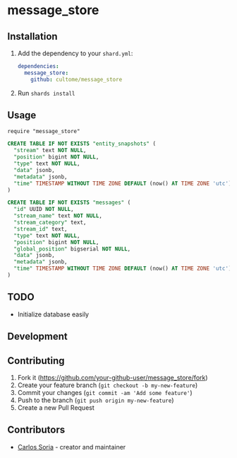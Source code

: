 # message_store

## Installation

1. Add the dependency to your `shard.yml`:

   ```yaml
   dependencies:
     message_store:
       github: cultome/message_store
   ```

2. Run `shards install`

## Usage

```crystal
require "message_store"
```

```sql
CREATE TABLE IF NOT EXISTS "entity_snapshots" (
  "stream" text NOT NULL,
  "position" bigint NOT NULL,
  "type" text NOT NULL,
  "data" jsonb,
  "metadata" jsonb,
  "time" TIMESTAMP WITHOUT TIME ZONE DEFAULT (now() AT TIME ZONE 'utc') NOT NULL
)
```

```sql
CREATE TABLE IF NOT EXISTS "messages" (
  "id" UUID NOT NULL,
  "stream_name" text NOT NULL,
  "stream_category" text,
  "stream_id" text,
  "type" text NOT NULL,
  "position" bigint NOT NULL,
  "global_position" bigserial NOT NULL,
  "data" jsonb,
  "metadata" jsonb,
  "time" TIMESTAMP WITHOUT TIME ZONE DEFAULT (now() AT TIME ZONE 'utc') NOT NULL
)
```

## TODO

 * Initialize database easily

## Development

## Contributing

1. Fork it (<https://github.com/your-github-user/message_store/fork>)
2. Create your feature branch (`git checkout -b my-new-feature`)
3. Commit your changes (`git commit -am 'Add some feature'`)
4. Push to the branch (`git push origin my-new-feature`)
5. Create a new Pull Request

## Contributors

- [Carlos Soria](https://github.com/your-github-user) - creator and maintainer
